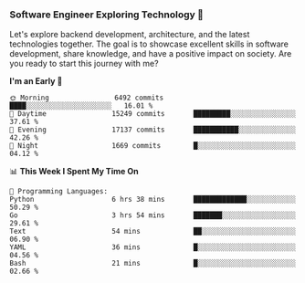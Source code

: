 ### Software Engineer Exploring Technology 🚀 

Let's explore backend development, architecture, and the latest technologies together. The goal is to showcase excellent skills in software development, share knowledge, and have a positive impact on society. Are you ready to start this journey with me?

<!--START_SECTION:waka-->
**I'm an Early 🐤** 

```text
🌞 Morning                6492 commits        ████░░░░░░░░░░░░░░░░░░░░░   16.01 % 
🌆 Daytime                15249 commits       █████████░░░░░░░░░░░░░░░░   37.61 % 
🌃 Evening                17137 commits       ███████████░░░░░░░░░░░░░░   42.26 % 
🌙 Night                  1669 commits        █░░░░░░░░░░░░░░░░░░░░░░░░   04.12 % 
```


📊 **This Week I Spent My Time On** 

```text
💬 Programming Languages: 
Python                   6 hrs 38 mins       █████████████░░░░░░░░░░░░   50.29 % 
Go                       3 hrs 54 mins       ███████░░░░░░░░░░░░░░░░░░   29.61 % 
Text                     54 mins             ██░░░░░░░░░░░░░░░░░░░░░░░   06.90 % 
YAML                     36 mins             █░░░░░░░░░░░░░░░░░░░░░░░░   04.56 % 
Bash                     21 mins             █░░░░░░░░░░░░░░░░░░░░░░░░   02.66 % 
```


<!--END_SECTION:waka-->
